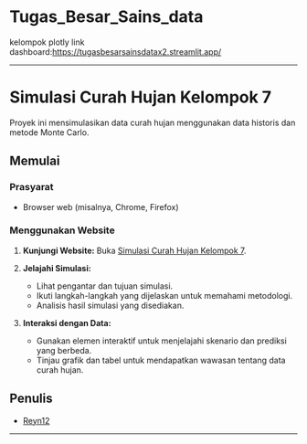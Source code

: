 # Tugas_Besar_Sains_data
kelompok plotly link dashboard:https://tugasbesarsainsdatax2.streamlit.app/




---

# Simulasi Curah Hujan Kelompok 7

Proyek ini mensimulasikan data curah hujan menggunakan data historis dan metode Monte Carlo.

## Memulai

### Prasyarat

- Browser web (misalnya, Chrome, Firefox)

### Menggunakan Website

1. **Kunjungi Website:**
   Buka [Simulasi Curah Hujan Kelompok 7](https://reyn12.github.io/simulasi-curah-hujan-kel7/).

2. **Jelajahi Simulasi:**
   - Lihat pengantar dan tujuan simulasi.
   - Ikuti langkah-langkah yang dijelaskan untuk memahami metodologi.
   - Analisis hasil simulasi yang disediakan.

3. **Interaksi dengan Data:**
   - Gunakan elemen interaktif untuk menjelajahi skenario dan prediksi yang berbeda.
   - Tinjau grafik dan tabel untuk mendapatkan wawasan tentang data curah hujan.

## Penulis

- [Reyn12](https://github.com/Reyn12)

---

